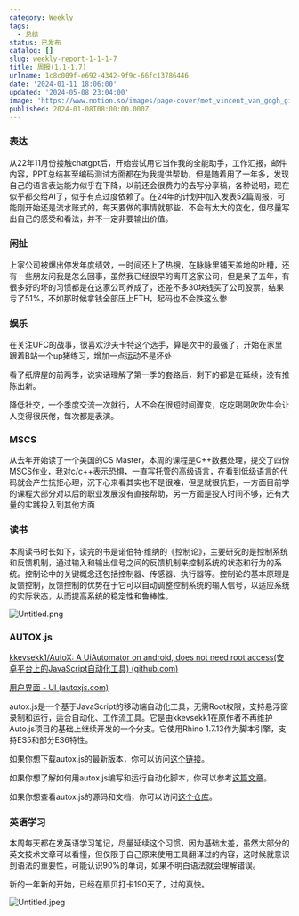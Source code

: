 ```yaml
---
category: Weekly
tags:
  - 总结
status: 已发布
catalog: []
slug: weekly-report-1-1-1-7
title: 周报(1.1-1.7)
urlname: 1c8c009f-e692-4342-9f9c-66fc13786446
date: '2024-01-11 18:06:00'
updated: '2024-05-08 23:04:00'
image: 'https://www.notion.so/images/page-cover/met_vincent_van_gogh_ginoux.jpg'
published: 2024-01-08T08:00:00.000Z
---
```


### 表达


从22年11月份接触chatgpt后，开始尝试用它当作我的全能助手，工作汇报，邮件内容，PPT总结甚至编码测试方面都在为我提供帮助，但是随着用了一年多，发现自己的语言表达能力似乎在下降，以前还会很费力的去写分享稿，各种说明，现在似乎都交给AI了，似乎有点过度依赖了。在24年的计划中加入发表52篇周报，可能刚开始还是流水账式的，每天要做的事情就那些，不会有太大的变化，但尽量写出自己的感受和看法，并不一定非要输出价值。


### 闲扯


上家公司被爆出停发年度绩效，一时间还上了热搜，在脉脉里铺天盖地的吐槽，还有一些朋友问我是怎么回事，虽然我已经很早的离开这家公司，但是呆了五年，有很多好的坏的习惯都是在这家公司养成了，还差不多30块钱买了公司股票，结果亏了51%，不如那时候拿钱全部压上ETH，起码也不会跌这么惨


### 娱乐


在关注UFC的战事，很喜欢沙夫卡特这个选手，算是次中的最强了，开始在家里跟着B站一个up猪练习，增加一点运动不是坏处


看了纸牌屋的前两季，说实话理解了第一季的套路后，剩下的都是在延续，没有推陈出新。


降低社交，一个季度交流一次就行，人不会在很短时间骤变，吃吃喝喝吹吹牛会让人变得很厌倦，每次都是表演。


### MSCS


从去年开始读了一个美国的CS Master，本周的课程是C++数据处理，提交了四份MSCS作业，我对c/c++表示恐惧，一直写托管的高级语言，在看到低级语言的代码就会产生抗拒心理，沉下心来看其实也不是很难，但是就很抗拒，一方面目前学的课程大部分对以后的职业发展没有直接帮助，另一方面是投入时间不够，还有大量的实践投入到其他方面


### 读书


本周读书时长如下，读完的书是诺伯特·维纳的《控制论》，主要研究的是控制系统和反馈机制，通过输入和输出信号之间的反馈机制来控制系统的状态和行为的系统。控制论中的关键概念还包括控制器、传感器、执行器等。控制论的基本原理是反馈控制，反馈控制的优势在于它可以自动调整控制系统的输入信号，以适应系统的实际状态，从而提高系统的稳定性和鲁棒性。


![Untitled.png](https://prod-files-secure.s3.us-west-2.amazonaws.com/5d24fe63-e567-4804-86f9-9fdc62e13082/4d744901-b410-4924-8554-36cce6e9aab7/Untitled.png?X-Amz-Algorithm=AWS4-HMAC-SHA256&X-Amz-Content-Sha256=UNSIGNED-PAYLOAD&X-Amz-Credential=ASIAZI2LB4666EMSWOWY%2F20250316%2Fus-west-2%2Fs3%2Faws4_request&X-Amz-Date=20250316T213224Z&X-Amz-Expires=3600&X-Amz-Security-Token=IQoJb3JpZ2luX2VjEN3%2F%2F%2F%2F%2F%2F%2F%2F%2F%2FwEaCXVzLXdlc3QtMiJHMEUCIGaekoBlw8g3o%2FA4ZjffQdTPUflluqe%2BN0%2B0HPhm9otcAiEAucn%2F3sf0qUGs6dE6Ty1267EMaOwK3463VdXwKfWBoy0q%2FwMINhAAGgw2Mzc0MjMxODM4MDUiDF3tQrRQx9KWanLdrircA4pzxTZNlqOuhfutnMJQzui0IpWjAVv9EC2j8NEbTLOjDy%2FKQzxTzaflE1%2FzVRd3vAZWr9VcaEZ3KIiUUnp3zOMOHHOMkUV%2BMX89AFCm7kYF0NCdEAo1a3fYjClq0ONGSNDDrMbDQD0l5jFjo%2FSr1%2BIm05BxUIEwxBHKh1cAOUkeaa3hNTTHj4JzPZ9o%2BD%2FGRY%2B1LhWiJLYh%2BeHp97G3qPG1LjoxDekAzYLJhmF5V79dIuaZtio0%2FdXT%2FByYgvagT2gmE7z7paIyqfqHfGTSfSiviO%2BEncos6LIynX5Y5MBwQS6Tshh%2F9saVECaDAEknnpwIoffzh3amvFqdancqvb1rH2jygGbU8v4%2BdQZiaUX%2FtgUkS3v%2Fei8s7O4k6IqciHOgaxPvjUXrkaDypJ5GbSddZUM7RK9Hteq1T%2BVQC8B9uLmy2Icgb5WmO6Z5vQnR9woiu7%2F7RJ1hgH%2FSaT8MJxVkdrmsMfWQx%2F0WaLJmSpYsyO1C0SB90IRQqQRH9KWRAymvZjZsC%2FWw2enjFs2E6Dm47ttglN0I7KvHy9S4StHKI2sSFP52s4VxDP4wfmDtRAS8oSqITBBthiZ1jE%2FSQSnkWJSPn0sa99Sb1HgyiwzbUTQcR6pz%2Bni9XBS5MNX83L4GOqUBsstWGXYIvQPGZGk5fXox70H7%2FS3roehaLUTPkRKuD1Kr72zUqt%2BvQbjd0SkKhV9tBmI6ulgicURvZoJAP1H08NKyvq5ED6Vj9bZmOQMNIES5z%2F53OavksVRNSvtgs%2FSljdNBhx%2BOayKOx7EcZfz2PyR2fvfHIuL1JL1RH%2BFKvGFMx2HBh7xtA8F6r6%2FzObxRr6F6Y2E2wCyFHMe5ZPzwfLCyJSd4&X-Amz-Signature=69c6cc78649bd1fc71a4fb8f2c6c8bcab34fdfe09d31e4951667acb4667ec77d&X-Amz-SignedHeaders=host&x-id=GetObject)


### AUTOX.js


[kkevsekk1/AutoX: A UiAutomator on android, does not need root access(安卓平台上的JavaScript自动化工具) (github.com)](https://github.com/kkevsekk1/AutoX)


[用户界面 - UI (autoxjs.com)](http://doc.autoxjs.com/#/ui)


autox.js是一个基于JavaScript的移动端自动化工具，无需Root权限，支持悬浮窗录制和运行，适合自动化、工作流工具。它是由kkevsekk1在原作者不再维护Auto.js项目的基础上继续开发的一个分支。它使用Rhino 1.7.13作为脚本引擎，支持ES5和部分ES6特性。


如果你想下载autox.js的最新版本，你可以访问[这个链接](https://github.com/kkevsekk1/AutoX/releases)。


如果你想了解如何用autox.js编写和运行自动化脚本，你可以参考[这篇文章](https://www.cnblogs.com/ghj1976/p/autoxjs.html)。


如果你想查看autox.js的源码和文档，你可以访问[这个仓库](https://github.com/kkevsekk1/AutoX)。


### 英语学习


本周每天都在发英语学习笔记，尽量延续这个习惯，因为基础太差，虽然大部分的英文技术文章可以看懂，但仅限于自己原来使用工具翻译过的内容，这时候就意识到语法的重要性，可能认识90%的单词，如果不明白语法就会理解错误。


新的一年新的开始，已经在扇贝打卡190天了，过的真快。


![Untitled.jpeg](https://prod-files-secure.s3.us-west-2.amazonaws.com/5d24fe63-e567-4804-86f9-9fdc62e13082/c04d3014-4bd3-4142-a613-19220f0a3512/Untitled.jpeg?X-Amz-Algorithm=AWS4-HMAC-SHA256&X-Amz-Content-Sha256=UNSIGNED-PAYLOAD&X-Amz-Credential=ASIAZI2LB4666EMSWOWY%2F20250316%2Fus-west-2%2Fs3%2Faws4_request&X-Amz-Date=20250316T213224Z&X-Amz-Expires=3600&X-Amz-Security-Token=IQoJb3JpZ2luX2VjEN3%2F%2F%2F%2F%2F%2F%2F%2F%2F%2FwEaCXVzLXdlc3QtMiJHMEUCIGaekoBlw8g3o%2FA4ZjffQdTPUflluqe%2BN0%2B0HPhm9otcAiEAucn%2F3sf0qUGs6dE6Ty1267EMaOwK3463VdXwKfWBoy0q%2FwMINhAAGgw2Mzc0MjMxODM4MDUiDF3tQrRQx9KWanLdrircA4pzxTZNlqOuhfutnMJQzui0IpWjAVv9EC2j8NEbTLOjDy%2FKQzxTzaflE1%2FzVRd3vAZWr9VcaEZ3KIiUUnp3zOMOHHOMkUV%2BMX89AFCm7kYF0NCdEAo1a3fYjClq0ONGSNDDrMbDQD0l5jFjo%2FSr1%2BIm05BxUIEwxBHKh1cAOUkeaa3hNTTHj4JzPZ9o%2BD%2FGRY%2B1LhWiJLYh%2BeHp97G3qPG1LjoxDekAzYLJhmF5V79dIuaZtio0%2FdXT%2FByYgvagT2gmE7z7paIyqfqHfGTSfSiviO%2BEncos6LIynX5Y5MBwQS6Tshh%2F9saVECaDAEknnpwIoffzh3amvFqdancqvb1rH2jygGbU8v4%2BdQZiaUX%2FtgUkS3v%2Fei8s7O4k6IqciHOgaxPvjUXrkaDypJ5GbSddZUM7RK9Hteq1T%2BVQC8B9uLmy2Icgb5WmO6Z5vQnR9woiu7%2F7RJ1hgH%2FSaT8MJxVkdrmsMfWQx%2F0WaLJmSpYsyO1C0SB90IRQqQRH9KWRAymvZjZsC%2FWw2enjFs2E6Dm47ttglN0I7KvHy9S4StHKI2sSFP52s4VxDP4wfmDtRAS8oSqITBBthiZ1jE%2FSQSnkWJSPn0sa99Sb1HgyiwzbUTQcR6pz%2Bni9XBS5MNX83L4GOqUBsstWGXYIvQPGZGk5fXox70H7%2FS3roehaLUTPkRKuD1Kr72zUqt%2BvQbjd0SkKhV9tBmI6ulgicURvZoJAP1H08NKyvq5ED6Vj9bZmOQMNIES5z%2F53OavksVRNSvtgs%2FSljdNBhx%2BOayKOx7EcZfz2PyR2fvfHIuL1JL1RH%2BFKvGFMx2HBh7xtA8F6r6%2FzObxRr6F6Y2E2wCyFHMe5ZPzwfLCyJSd4&X-Amz-Signature=1d42da3e39a36dcbbf5e25d3581b8bd46de008e9094fbe34c5ea47296c5ecde5&X-Amz-SignedHeaders=host&x-id=GetObject)

